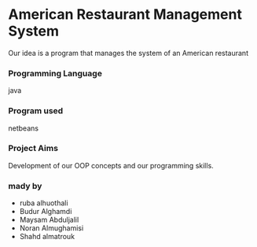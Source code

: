 # American Restaurant Management System
Our idea is a program that manages the system of an American restaurant  

### Programming Language
java

### Program used
netbeans

### Project Aims
 Development of our OOP concepts and our 
programming skills.

### mady by
- ruba alhuothali
- Budur  Alghamdi   
- Maysam Abduljalil 
- Noran Almughamisi  
- Shahd almatrouk  
